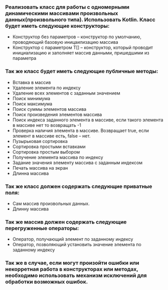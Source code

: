 ### Реализовать класс для работы с одномерными динамическими массивами произвольных данных(произвольного типа). Использовать Kotlin. Класс будет иметь следующие конструкторы:
* Конструктор без параметров – конструктор по умолчанию, проводяющий базовую иницаилизацию массива
*  Конструктор с параметром T[] – конструктор, который проводит инициализацию и заполняет массив данными, пришедшими из параметра
### Так же класс будет иметь следующие публичные методы:
* Вставка в массив
* Удаление элемента по индексу
* Удаление всех элементов с заданным значением
* Поиск минимума
* Поиск максимума
* Поиск суммы элементов массива
* Поиск произведения элементов массива
* Поиск индекса заданного элемента в массиве, если такого элемента в массиве нет то возвращать -1
* Проверка наличия элемента в массиве. Возвращает true, если элемент в массиве есть, false – нет.
* Пузырьковая сортировка
* Сортировка простыми вставками
* Сортировка простым выбором
* Получение элемента массива по индексу
* Задание значения элементу массива с заданным индексом
* Печать массива на экран
* Длинна массива
### Так же класс должен содержать следующие приватные поля:
* Сам массив произвольных данных.
* Длинну массива
### Так же массив должен содержать следующие перегруженные операторы:
* Оператор, получающий элемент по заданному индексу
* Оператор, позволяющий установить значение элемента по заданному индексу
### Так же в случае, если могут произойти ошибки или некорретная работа в конструкторах или методах, необходимо использовать механизм исключений для обработки возможных ошибок.